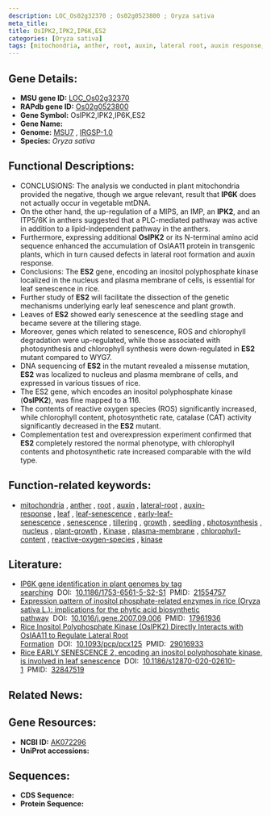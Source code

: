 ```yaml
---
description: LOC_Os02g32370 ; Os02g0523800 ; Oryza sativa
meta_title:
title: OsIPK2,IPK2,IP6K,ES2
categories: [Oryza sativa]
tags: [mitochondria, anther, root, auxin, lateral root, auxin response, leaf, leaf senescence, early leaf senescence, senescence, tillering, growth, seedling, photosynthesis, nucleus, plant growth, Kinase, plasma membrane, chlorophyll content, reactive oxygen species, kinase]
---
```


## Gene Details:
- **MSU gene ID:** [LOC_Os02g32370](http://rice.uga.edu/cgi-bin/ORF_infopage.cgi?orf=LOC_Os02g32370)  
- **RAPdb gene ID:** [Os02g0523800](https://rapdb.dna.affrc.go.jp/locus/?name=Os02g0523800)  
- **Gene Symbol:** OsIPK2,IPK2,IP6K,ES2
- **Gene Name:**
- **Genome:**  [MSU7](http://rice.uga.edu/)&nbsp;,&nbsp;[IRGSP-1.0](https://rapdb.dna.affrc.go.jp/download/irgsp1.html)
- **Species:** *Oryza sativa*

## Functional Descriptions:
   - CONCLUSIONS: The analysis we conducted in plant mitochondria provided the negative, though we argue relevant, result that **IP6K** does not actually occur in vegetable mtDNA.
   - On the other hand, the up-regulation of a MIPS, an IMP, an **IPK2**, and an ITP5/6K in anthers suggested that a PLC-mediated pathway was active in addition to a lipid-independent pathway in the anthers.
   - Furthermore, expressing additional **OsIPK2** or its N-terminal amino acid sequence enhanced the accumulation of OsIAA11 protein in transgenic plants, which in turn caused defects in lateral root formation and auxin response.
   - Conclusions: The **ES2** gene, encoding an inositol polyphosphate kinase localized in the nucleus and plasma membrane of cells, is essential for leaf senescence in rice.
   - Further study of **ES2** will facilitate the dissection of the genetic mechanisms underlying early leaf senescence and plant growth.
   - Leaves of **ES2** showed early senescence at the seedling stage and became severe at the tillering stage.
   - Moreover, genes which related to senescence, ROS and chlorophyll degradation were up-regulated, while those associated with photosynthesis and chlorophyll synthesis were down-regulated in **ES2** mutant compared to WYG7.
   - DNA sequencing of **ES2** in the mutant revealed a missense mutation, **ES2** was localized to nucleus and plasma membrane of cells, and expressed in various tissues of rice.
   - The ES2 gene, which encodes an inositol polyphosphate kinase (**OsIPK2**), was fine mapped to a 116.
   - The contents of reactive oxygen species (ROS) significantly increased, while chlorophyll content, photosynthetic rate, catalase (CAT) activity significantly decreased in the **ES2** mutant.
   - Complementation test and overexpression experiment confirmed that **ES2** completely restored the normal phenotype, with chlorophyll contents and photosynthetic rate increased comparable with the wild type.

## Function-related keywords:
   - [mitochondria](/tags/mitochondria/)&nbsp;,&nbsp;[anther](/tags/anther/)&nbsp;,&nbsp;[root](/tags/root/)&nbsp;,&nbsp;[auxin](/tags/auxin/)&nbsp;,&nbsp;[lateral-root](/tags/lateral-root/)&nbsp;,&nbsp;[auxin-response](/tags/auxin-response/)&nbsp;,&nbsp;[leaf](/tags/leaf/)&nbsp;,&nbsp;[leaf-senescence](/tags/leaf-senescence/)&nbsp;,&nbsp;[early-leaf-senescence](/tags/early-leaf-senescence/)&nbsp;,&nbsp;[senescence](/tags/senescence/)&nbsp;,&nbsp;[tillering](/tags/tillering/)&nbsp;,&nbsp;[growth](/tags/growth/)&nbsp;,&nbsp;[seedling](/tags/seedling/)&nbsp;,&nbsp;[photosynthesis](/tags/photosynthesis/)&nbsp;,&nbsp;[nucleus](/tags/nucleus/)&nbsp;,&nbsp;[plant-growth](/tags/plant-growth/)&nbsp;,&nbsp;[Kinase](/tags/Kinase/)&nbsp;,&nbsp;[plasma-membrane](/tags/plasma-membrane/)&nbsp;,&nbsp;[chlorophyll-content](/tags/chlorophyll-content/)&nbsp;,&nbsp;[reactive-oxygen-species](/tags/reactive-oxygen-species/)&nbsp;,&nbsp;[kinase](/tags/kinase/)

## Literature:
   - [IP6K gene identification in plant genomes by tag searching](https://www.doi.org/10.1186/1753-6561-5-S2-S1)&nbsp;&nbsp;DOI:&nbsp;&nbsp;[10.1186/1753-6561-5-S2-S1](https://www.doi.org/10.1186/1753-6561-5-S2-S1)&nbsp;&nbsp;PMID:&nbsp;&nbsp;[21554757](https://pubmed.ncbi.nlm.nih.gov/21554757/)
   - [Expression pattern of inositol phosphate-related enzymes in rice (Oryza sativa L.): implications for the phytic acid biosynthetic pathway](https://www.doi.org/10.1016/j.gene.2007.09.006)&nbsp;&nbsp;DOI:&nbsp;&nbsp;[10.1016/j.gene.2007.09.006](https://www.doi.org/10.1016/j.gene.2007.09.006)&nbsp;&nbsp;PMID:&nbsp;&nbsp;[17961936](https://pubmed.ncbi.nlm.nih.gov/17961936/)
   - [Rice Inositol Polyphosphate Kinase (OsIPK2) Directly Interacts with OsIAA11 to Regulate Lateral Root Formation](https://www.doi.org/10.1093/pcp/pcx125)&nbsp;&nbsp;DOI:&nbsp;&nbsp;[10.1093/pcp/pcx125](https://www.doi.org/10.1093/pcp/pcx125)&nbsp;&nbsp;PMID:&nbsp;&nbsp;[29016933](https://pubmed.ncbi.nlm.nih.gov/29016933/)
   - [Rice EARLY SENESCENCE 2, encoding an inositol polyphosphate kinase, is involved in leaf senescence](https://www.doi.org/10.1186/s12870-020-02610-1)&nbsp;&nbsp;DOI:&nbsp;&nbsp;[10.1186/s12870-020-02610-1](https://www.doi.org/10.1186/s12870-020-02610-1)&nbsp;&nbsp;PMID:&nbsp;&nbsp;[32847519](https://pubmed.ncbi.nlm.nih.gov/32847519/)

## Related News:

## Gene Resources:
- **NCBI ID:**  [AK072296](http://www.ncbi.nlm.nih.gov/nuccore/AK072296)
- **UniProt accessions:** [](https://www.uniprot.org/uniprotkb//entry)

## Sequences:
- **CDS Sequence:**
- **Protein Sequence:**
